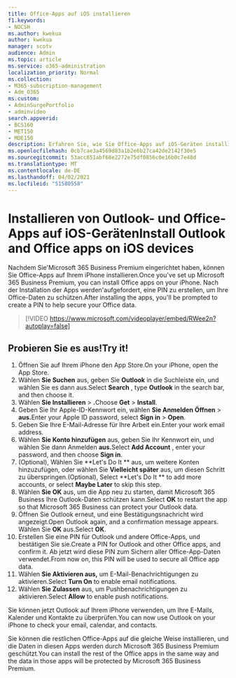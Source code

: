 ```yaml
---
title: Office-Apps auf iOS installieren
f1.keywords:
- NOCSH
ms.author: kwekua
author: kwekua
manager: scotv
audience: Admin
ms.topic: article
ms.service: o365-administration
localization_priority: Normal
ms.collection:
- M365-subscription-management
- Adm_O365
ms.custom:
- AdminSurgePortfolio
- adminvideo
search.appverid:
- BCS160
- MET150
- MOE150
description: Erfahren Sie, wie Sie Office-Apps auf iOS-Geräten installieren.
ms.openlocfilehash: 0cb7cae3a4569d83a1b2e6b27ca42de2142f30e5
ms.sourcegitcommit: 53acc851abf68e2272e75df0856c0e16b0c7e48d
ms.translationtype: MT
ms.contentlocale: de-DE
ms.lasthandoff: 04/02/2021
ms.locfileid: "51580558"
---
```

# <a name="install-outlook-and-office-apps-on-ios-devices"></a><span data-ttu-id="28480-103">Installieren von Outlook- und Office-Apps auf iOS-Geräten</span><span class="sxs-lookup"><span data-stu-id="28480-103">Install Outlook and Office apps on iOS devices</span></span>

<span data-ttu-id="28480-104">Nachdem Sie&#39;Microsoft 365 Business Premium eingerichtet haben, können Sie Office-Apps auf Ihrem iPhone installieren.</span><span class="sxs-lookup"><span data-stu-id="28480-104">Once you&#39;ve set up Microsoft 365 Business Premium, you can install Office apps on your iPhone.</span></span> <span data-ttu-id="28480-105">Nach der Installation der Apps werden&#39;aufgefordert, eine PIN zu erstellen, um Ihre Office-Daten zu schützen.</span><span class="sxs-lookup"><span data-stu-id="28480-105">After installing the apps, you&#39;ll be prompted to create a PIN to help secure your Office data.</span></span>

> [!VIDEO https://www.microsoft.com/videoplayer/embed/RWee2n?autoplay=false]

## <a name="try-it"></a><span data-ttu-id="28480-106">Probieren Sie es aus!</span><span class="sxs-lookup"><span data-stu-id="28480-106">Try it!</span></span>

1. <span data-ttu-id="28480-107">Öffnen Sie auf Ihrem iPhone den App Store.</span><span class="sxs-lookup"><span data-stu-id="28480-107">On your iPhone, open the App Store.</span></span>
2. <span data-ttu-id="28480-108">Wählen  **Sie Suchen** aus, geben Sie  **Outlook** in die Suchleiste ein, und wählen Sie es dann aus.</span><span class="sxs-lookup"><span data-stu-id="28480-108">Select  **Search** , type  **Outlook** in the search bar, and then choose it.</span></span>
3. <span data-ttu-id="28480-109">Wählen **Sie Installieren**   >   **.**</span><span class="sxs-lookup"><span data-stu-id="28480-109">Choose  **Get**  >  **Install**.</span></span>
4. <span data-ttu-id="28480-110">Geben Sie Ihr Apple-ID-Kennwort ein, wählen **Sie Anmelden Öffnen**  >   **aus.**</span><span class="sxs-lookup"><span data-stu-id="28480-110">Enter your Apple ID password, select **Sign in** >  **Open**.</span></span>
5. <span data-ttu-id="28480-111">Geben Sie Ihre E-Mail-Adresse für Ihre Arbeit ein.</span><span class="sxs-lookup"><span data-stu-id="28480-111">Enter your work email address.</span></span>
6. <span data-ttu-id="28480-112">Wählen **Sie Konto hinzufügen** aus, geben Sie Ihr Kennwort ein, und wählen Sie dann Anmelden **aus.**</span><span class="sxs-lookup"><span data-stu-id="28480-112">Select  **Add Account** , enter your password, and then choose  **Sign in**.</span></span>
7. <span data-ttu-id="28480-113">(Optional), Wählen Sie \*\*Let's Do It \*\* aus, um weitere Konten hinzuzufügen, oder wählen Sie  **Vielleicht später**  aus, um diesen Schritt zu überspringen.</span><span class="sxs-lookup"><span data-stu-id="28480-113">(Optional), Select  \*\*Let's Do It \*\* to add more accounts, or select  **Maybe Later**  to skip this step.</span></span>
8. <span data-ttu-id="28480-114">Wählen  **Sie OK** aus, um die App neu zu starten, damit Microsoft 365 Business Ihre Outlook-Daten schützen kann.</span><span class="sxs-lookup"><span data-stu-id="28480-114">Select  **OK** to restart the app so that Microsoft 365 Business  can protect your Outlook data.</span></span>
9. <span data-ttu-id="28480-115">Öffnen Sie Outlook erneut, und eine Bestätigungsnachricht wird angezeigt.</span><span class="sxs-lookup"><span data-stu-id="28480-115">Open Outlook again, and a confirmation message appears.</span></span> <span data-ttu-id="28480-116">Wählen Sie  **OK** aus.</span><span class="sxs-lookup"><span data-stu-id="28480-116">Select  **OK**.</span></span>
10. <span data-ttu-id="28480-117">Erstellen Sie eine PIN für Outlook und andere Office-Apps, und bestätigen Sie sie.</span><span class="sxs-lookup"><span data-stu-id="28480-117">Create a PIN for Outlook and other Office apps, and confirm it.</span></span> <span data-ttu-id="28480-118">Ab jetzt wird diese PIN zum Sichern aller Office-App-Daten verwendet.</span><span class="sxs-lookup"><span data-stu-id="28480-118">From now on, this PIN will be used to secure all Office app data.</span></span>
11. <span data-ttu-id="28480-119">Wählen  **Sie Aktivieren aus,**  um E-Mail-Benachrichtigungen zu aktivieren.</span><span class="sxs-lookup"><span data-stu-id="28480-119">Select  **Turn On**  to enable email notifications.</span></span>
12. <span data-ttu-id="28480-120">Wählen  **Sie Zulassen** aus, um Pushbenachrichtigungen zu aktivieren.</span><span class="sxs-lookup"><span data-stu-id="28480-120">Select  **Allow** to enable push notifications.</span></span>

<span data-ttu-id="28480-121">Sie können jetzt Outlook auf Ihrem iPhone verwenden, um Ihre E-Mails, Kalender und Kontakte zu überprüfen.</span><span class="sxs-lookup"><span data-stu-id="28480-121">You can now use Outlook on your iPhone to check your email, calendar, and contacts.</span></span>

<span data-ttu-id="28480-122">Sie können die restlichen Office-Apps auf die gleiche Weise installieren, und die Daten in diesen Apps werden durch Microsoft 365 Business Premium geschützt.</span><span class="sxs-lookup"><span data-stu-id="28480-122">You can install the rest of the Office apps in the same way and the data in those apps will be protected by Microsoft 365 Business Premium.</span></span>